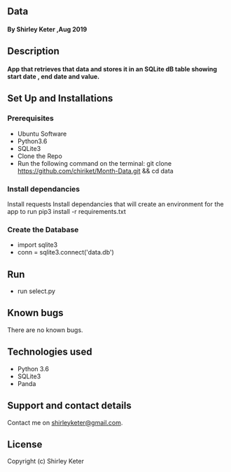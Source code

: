 ## Data

#### By Shirley Keter ,Aug 2019

## Description
#### App that retrieves that data and stores it in an SQLite dB table showing start date , end date and value.


## Set Up and Installations


### Prerequisites
* Ubuntu Software
* Python3.6
* SQLite3
* Clone the Repo
* Run the following command on the terminal: git clone https://github.com/chiriket/Month-Data.git && cd data


### Install dependancies
Install requests
Install dependancies that will create an environment for the app to run pip3 install -r requirements.txt

### Create the Database
* import sqlite3
* conn = sqlite3.connect('data.db') 

## Run
* run select.py

## Known bugs
There are no known bugs.

## Technologies used
- Python 3.6
- SQLite3
- Panda


## Support and contact details
Contact me on shirleyketer@gmail.com.

## License
Copyright (c) Shirley Keter
